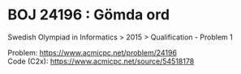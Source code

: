 # BOJ 24196 : Gömda ord  
Swedish Olympiad in Informatics > 2015 > Qualification - Problem 1  
  
Problem: https://www.acmicpc.net/problem/24196  
Code (C2x): https://www.acmicpc.net/source/54518178  

